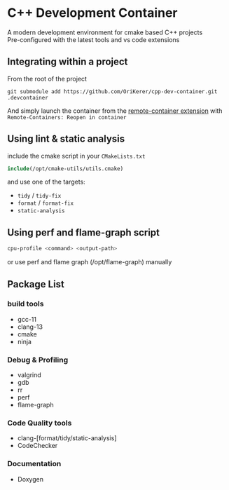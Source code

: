 # C++ Development Container
A modern development environment for cmake based C++ projects\
Pre-configured with the latest tools and vs code extensions

## Integrating within a project
From the root of the project
```
git submodule add https://github.com/OriKerer/cpp-dev-container.git .devcontainer
```
And simply launch the container from the [remote-container extension](https://marketplace.visualstudio.com/items?itemName=ms-vscode-remote.remote-containers) with `Remote-Containers: Reopen in container`

## Using lint & static analysis
include the cmake script in your `CMakeLists.txt`
```cmake
include(/opt/cmake-utils/utils.cmake)
```
and use one of the targets:
- `tidy` / `tidy-fix`
- `format` / `format-fix`
- `static-analysis`

## Using perf and flame-graph script
```bash
cpu-profile <command> <output-path>
```
or use perf and flame graph (/opt/flame-graph) manually 

## Package List
### build tools
* gcc-11
* clang-13
* cmake
* ninja
### Debug & Profiling
* valgrind
* gdb
* rr
* perf
* flame-graph
### Code Quality tools
* clang-[format/tidy/static-analysis]
* CodeChecker
### Documentation
- Doxygen
